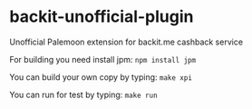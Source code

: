 # backit-unofficial-plugin
Unofficial Palemoon extension for backit.me cashback service

For building you need install jpm:
`npm install jpm`

You can build your own copy by typing:
`make xpi`

You can run for test by typing:
`make run`


